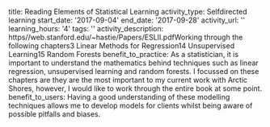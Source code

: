 title: Reading Elements of Statistical Learning
activity_type: Selfdirected learning
start_date: '2017-09-04'
end_date: '2017-09-28'
activity_url: ''
learning_hours: '4'
tags: ''
activity_description: https//web.stanford.edu/~hastie/Papers/ESLII.pdfWorking through
  the following chapters3 Linear Methods for Regression14 Unsupervised Learning15
  Random Forests
benefit_to_practice: As a statistician, it is important to understand the mathematics
  behind techniques such as linear regression, unsupervised learning and random forests.
  I focussed on these chapters are they are the most important to my current work
  with Arctic Shores, however, I would like to work through the entire book at some
  point.
benefit_to_users: Having a good understanding of these modelling techniques allows
  me to develop models for clients whilst being aware of possible pitfalls and biases.
